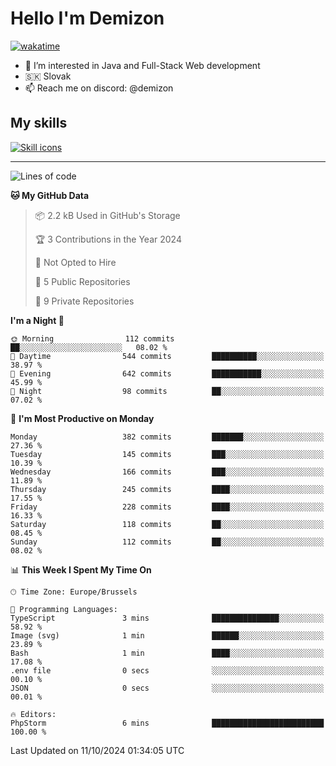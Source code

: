 # Hello I'm Demizon
[![wakatime](https://wakatime.com/badge/user/6ad1949f-d6d7-44f9-9eee-c35e54cc499b.svg)](https://wakatime.com/@6ad1949f-d6d7-44f9-9eee-c35e54cc499b)
- 👀 I’m interested in Java and Full-Stack Web development
- 🇸🇰 Slovak
- 📫 Reach me on discord: @demizon

## My skills
[![Skill icons](https://skillicons.dev/icons?i=java,js,ts,html,css,react,nextjs,tailwind,supabase,py,git,docker,linux,mysql,postgres,mongo&theme=dark)](https://github.com/Demizon3433)

---

<!--START_SECTION:waka-->
![Lines of code](https://img.shields.io/badge/From%20Hello%20World%20I%27ve%20Written-401.2%20thousand%20lines%20of%20code-blue)

**🐱 My GitHub Data** 

> 📦 2.2 kB Used in GitHub's Storage 
 > 
> 🏆 3 Contributions in the Year 2024
 > 
> 🚫 Not Opted to Hire
 > 
> 📜 5 Public Repositories 
 > 
> 🔑 9 Private Repositories 
 > 
**I'm a Night 🦉** 

```text
🌞 Morning                112 commits         ██░░░░░░░░░░░░░░░░░░░░░░░   08.02 % 
🌆 Daytime                544 commits         ██████████░░░░░░░░░░░░░░░   38.97 % 
🌃 Evening                642 commits         ███████████░░░░░░░░░░░░░░   45.99 % 
🌙 Night                  98 commits          ██░░░░░░░░░░░░░░░░░░░░░░░   07.02 % 
```
📅 **I'm Most Productive on Monday** 

```text
Monday                   382 commits         ███████░░░░░░░░░░░░░░░░░░   27.36 % 
Tuesday                  145 commits         ███░░░░░░░░░░░░░░░░░░░░░░   10.39 % 
Wednesday                166 commits         ███░░░░░░░░░░░░░░░░░░░░░░   11.89 % 
Thursday                 245 commits         ████░░░░░░░░░░░░░░░░░░░░░   17.55 % 
Friday                   228 commits         ████░░░░░░░░░░░░░░░░░░░░░   16.33 % 
Saturday                 118 commits         ██░░░░░░░░░░░░░░░░░░░░░░░   08.45 % 
Sunday                   112 commits         ██░░░░░░░░░░░░░░░░░░░░░░░   08.02 % 
```


📊 **This Week I Spent My Time On** 

```text
🕑︎ Time Zone: Europe/Brussels

💬 Programming Languages: 
TypeScript               3 mins              ███████████████░░░░░░░░░░   58.92 % 
Image (svg)              1 min               ██████░░░░░░░░░░░░░░░░░░░   23.89 % 
Bash                     1 min               ████░░░░░░░░░░░░░░░░░░░░░   17.08 % 
.env file                0 secs              ░░░░░░░░░░░░░░░░░░░░░░░░░   00.10 % 
JSON                     0 secs              ░░░░░░░░░░░░░░░░░░░░░░░░░   00.01 % 

🔥 Editors: 
PhpStorm                 6 mins              █████████████████████████   100.00 % 
```


 Last Updated on 11/10/2024 01:34:05 UTC
<!--END_SECTION:waka-->
